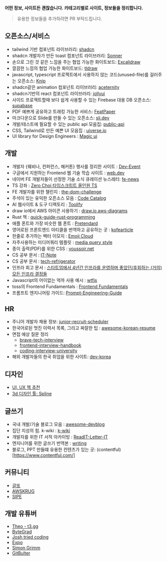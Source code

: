 **어떤 정보, 사이트든 괜찮습니다. 카테고리별로 사이트, 정보들을 정리합니다.**

> 유용한 정보들을 추가하려면 PR 부탁드립니다.

## 오픈소스/서비스

- tailwind 기반 컴포넌트 라이브러리: [shadcn](https://ui.shadcn.com/)
- shadcn 개발자가 만든 toast 컴포넌트 라이브러리: [Sonner](https://sonner.emilkowal.ski/)
- 손으로 그린 것 같은 느낌을 주는 협업 가능한 화이트보드: [Excalidraw](https://github.com/excalidraw/excalidraw)
- 깔끔한 느낌의 협업 가능한 화이트보드: [tldraw](https://github.com/tldraw/tldraw)
- javascript, typescript 프로젝트에서 사용하지 않는 코드(unused-file)를 걸러주는 오픈소스: [Knip](https://github.com/webpro/knip)
- shadcn같은 animation 컴포넌트 리이브러리: [aceternity](https://ui.aceternity.com/)
- shadcn기반의 react 컴포넌트 라이브러리: [jollyui](https://www.jollyui.dev/)
- 사이드 프로젝트할때 보다 쉽게 사용할 수 있는 Firebase 대용 DB 오픈소스: [supabase](https://github.com/supabase/supabase)
- PDF 예쁘게 공유하고 트래킹 가능한 서비스: [FeatPaper](https://www.featpaper.com/ko)
- 마크다운으로 Slide를 만들 수 있는 오픈소스: [sli.dev](https://sli.dev/)
- 개발/테스트에 필요할 수 있는 public api 모음집: [public-api](https://github.com/public-apis/public-apis)
- CSS, Tailwind로 만든 예쁜 UI 모음집 :  [uiverse.io](https://uiverse.io/)
- UI library for Design Engineers : [Magic ui](https://magicui.design/)


## 개발

- 개발자 {웨비나, 컨퍼런스, 해커톤} 행사를 정리한 사이트 : [Dev-Event](https://github.com/brave-people/Dev-Event)
- 구글에서 지원하는 Frontend 웹 기술 학습 사이트 : [web.dev](https://web.dev/)
- 네이버 FE 개발자들이 선정한 기술 소식 큐레이션 뉴스레터: [fe-news](https://github.com/naver/fe-news)
- TS 강좌 : [Zero Choi 타입스크립트 올인원 TS](https://www.youtube.com/watch?app=desktop&v=blLXcRupAAA)
- FE 개발자를 위한 챌린지 : [the-dom-challenge](https://github.com/devkodeio/the-dom-challenge)
- 주석이 있는 유익한 오픈소스 모음 : [Code Catalog](https://codecatalog.org/)
- AI 웹사이트 & 도구 디렉토리 : [Toolify](https://www.toolify.ai/)
- draw io에서 AWS 아이콘 사용하기 : [draw.io aws-diagrams](https://www.drawio.com/blog/aws-diagrams)
- Rust 책 : [quick-guide-rust-programming](https://github.com/gurugio/quick-guide-rust-programming)
- 애플 폰트와 가장 비슷한 웹 폰트 : [Pretendard](https://github.com/orioncactus/pretendard)
- 영어로된 프론트엔드 아티클을 번역하고 공유하는 곳 : [kofearticle](https://kofearticle.substack.com/about)
- 한줄로 추가하는 벡터 이모지 : [Emoji Cloud](https://alohe.github.io/emojicloud/)
- 자주사용하는 미디어쿼리 템플릿 : [media query style](https://mediaquery.style/)
- 종이 출력(PDF)를 위한 CSS : [voussoir.net](https://voussoir.net/writing/css_for_printing)
- CS 공부 문서 : [IT-Note](https://github.com/InSeong-So/IT-Note)
- CS 공부 문서 : [tech-refrigerator](https://github.com/GimunLee/tech-refrigerator)
- 인프라 회고 문서 : [스타트업에서 4년간 인프라를 운영하며 좋았던/후회하는 (거의) 모든 인프라 결정들](https://news.hada.io/topic?id=13564&utm_source=teams&utm_medium=bot&utm_campaign=1603)
- Javascript의 어이없는 억까 사용 예시 : [wtfjs](https://github.com/denysdovhan/wtfjs)
- toss의 Frontend Fundamentals : [Frontend Fundamentals](https://frontend-fundamentals.com/)
- 프롬프트 엔지니어링 가이드: [Prompt-Engineering-Guide](https://github.com/dair-ai/Prompt-Engineering-Guide)

## HR

- 주니어 개발자 채용 정보: [junior-recruit-scheduler](https://github.com/jojoldu/junior-recruit-scheduler)
- 한국어로된 멋진 이력서 목록, 그리고 짜잘한 팁 : [awesome-korean-resume](https://github.com/9j/awesome-korean-resume)
- 면접 예상 질문 정리
  - [brave-tech-interview](https://github.com/brave-people/brave-tech-interview)
  - [frontend-interview-handbook](https://www.frontendinterviewhandbook.com/kr/javascript-questions)
  - [coding-interview-university](https://github.com/jwasham/coding-interview-university)
- 해외 개발자들의 한국 취업을 위한 사이트: [dev-korea](https://dev-korea.com/)

## 디자인

- [UI, UX 책 추천](https://designcompass.org/2022/07/17/ux-design-bible/)
- [3d 디자인 툴: Spline](https://spline.design/)


## 글쓰기

- 국내 개발/기술 블로그 모음 : [awesome-devblog](https://github.com/awesome-devblog/awesome-devblog)
- 집단 지성의 힘. k-wiki : [k-wiki](https://kwiki.devserum.com/)
- 개발자를 위한 IT 서적 아카이빙 : [ReadIT-Letter-IT](https://www.notion.so/ReadIT-Letter-IT-6c11b1b3749e45e58268e816b1e473ea)
- 엔지니어를 위한 글쓰기 번역본 : [writing](https://gist.github.com/longfin/a54f29d866b2deff2e872aeafd4c0f56#file-writing-md)
- 블로그, PPT 만들떄 유용한 컨텐츠가 있는 곳: (contentful)[https://www.contentful.com/]

## 커뮤니티

- [글또](https://www.notion.so/zzsza/ac5b18a482fb4df497d4e8257ad4d516)
- [AWSKRUG](https://awskrug.github.io/)
- [SIPE](https://sipe.team/)

## 개발 유튜버

- [Theo - t3․gg](https://www.youtube.com/@t3dotgg)
- [ByteGrad](https://www.youtube.com/@ByteGrad)
- [Josh tried coding](https://www.youtube.com/@joshtriedcoding)
- [Expo](https://www.youtube.com/@ExpoDevelopers)
- [Simon Grimm](https://www.youtube.com/@galaxies_dev)
- [GitBulter](https://www.youtube.com/@gitbutlerapp)
